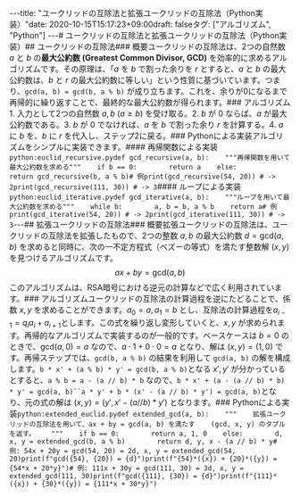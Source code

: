 ---title: "ユークリッドの互除法と拡張ユークリッドの互除法（Python実装）"date: 2020-10-15T15:17:23+09:00draft: falseタグ: ["アルゴリズム", "Python"] ---<!--more--># ユークリッドの互除法と拡張ユークリッドの互除法（Python実装）## ユークリッドの互除法### 概要ユークリッドの互除法は、2つの自然数 $a$ と $b$ の**最大公約数 (Greatest Common Divisor, GCD)** を効率的に求めるアルゴリズムです。その原理は、「$a$ を $b$ で割った余りを $r$ とすると、$a$ と $b$ の最大公約数は、$b$ と $r$ の最大公約数に等しい」という性質に基づいています。つまり、`gcd(a, b) = gcd(b, a % b)` が成り立ちます。これを、余りが0になるまで再帰的に繰り返すことで、最終的な最大公約数が得られます。### アルゴリズム1.  入力として2つの自然数 $a, b$ ($a \ge b$) を受け取る。2.  $b$ が 0 ならば、$a$ が最大公約数である。3.  $b$ が 0 でなければ、$a$ を $b$ で割った余り $r$ を計算する。4.  $a$ に $b$ を、$b$ に $r$ を代入し、ステップ2に戻る。### Pythonによる実装アルゴリズムをシンプルに実装できます。#### 再帰関数による実装```python:euclid_recursive.pydef gcd_recursive(a, b):    """再帰関数を用いて最大公約数を求める"""    if b == 0:        return a    else:        return gcd_recursive(b, a % b)# 例print(gcd_recursive(54, 20)) # -> 2print(gcd_recursive(111, 30)) # -> 3```#### ループによる実装```python:euclid_iterative.pydef gcd_iterative(a, b):    """ループを用いて最大公約数を求める"""    while b:        a, b = b, a % b    return a# 例print(gcd_iterative(54, 20)) # -> 2print(gcd_iterative(111, 30)) # -> 3```---## 拡張ユークリッドの互除法### 概要拡張ユークリッドの互除法は、ユークリッドの互除法を拡張したもので、2つの整数 $a, b$ の最大公約数 $d = \text{gcd}(a, b)$ を求めると同時に、次の一不定方程式（ベズーの等式）を満たす整数解 $(x, y)$ を見つけるアルゴリズムです。$$ax + by = \text{gcd}(a, b)$$このアルゴリズムは、RSA暗号における逆元の計算などで広く利用されています。### アルゴリズムユークリッドの互除法の計算過程を逆にたどることで、係数 $x, y$ を求めることができます。$a_0 = a, a_1 = b$ とし、互除法の計算過程を$a_{i-1} = q_i a_i + a_{i+1}$とします。この式を繰り返し変形していくと、$x, y$ が求められます。再帰的なアルゴリズムで実装するのが一般的です。ベースケースは $b=0$ のときで、$\text{gcd}(a, 0) = a$ なので、$a \cdot 1 + 0 \cdot 0 = a$ となり、解は $(x, y) = (1, 0)$ です。再帰ステップでは、`gcd(b, a % b)` の結果を利用して `gcd(a, b)` の解を構成します。`b * x' + (a % b) * y' = gcd(b, a % b)`となる $x', y'$ が分かっているとすると、`a % b = a - (a // b) * b` なので、`b * x' + (a - (a // b) * b) * y' = gcd(a, b)``a * y' + b * (x' - (a // b) * y') = gcd(a, b)`となり、元の式の解は $(x, y) = (y', x' - (a // b) * y')$ となります。### Pythonによる実装```python:extended_euclid.pydef extended_gcd(a, b):    """    拡張ユークリッドの互除法を用いて、ax + by = gcd(a, b) を満たす    (gcd, x, y) のタプルを返す。    """    if b == 0:        return a, 1, 0    else:        d, x, y = extended_gcd(b, a % b)        return d, y, x - (a // b) * y# 例: 54x + 20y = gcd(54, 20) = 2d, x, y = extended_gcd(54, 20)print(f"gcd({54}, {20}) = {d}")print(f"{54}*({x}) + {20}*({y}) = {54*x + 20*y}")# 例: 111x + 30y = gcd(111, 30) = 3d, x, y = extended_gcd(111, 30)print(f"gcd({111}, {30}) = {d}")print(f"{111}*({x}) + {30}*({y}) = {111*x + 30*y}")```
